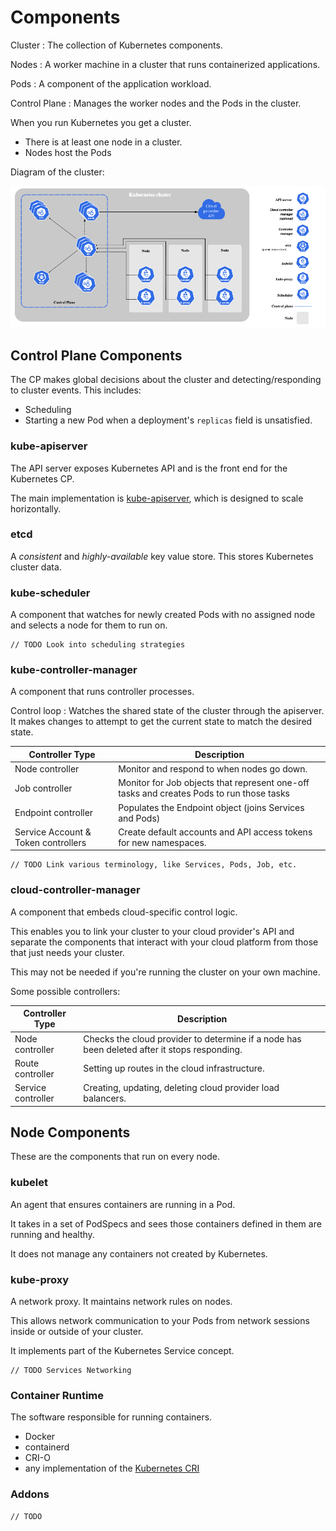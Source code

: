 # Components

Cluster
: The collection of Kubernetes components.

Nodes
: A worker machine in a cluster that runs containerized applications.

Pods
: A component of the application workload.

Control Plane
: Manages the worker nodes and the Pods in the cluster.

When you run Kubernetes you get a cluster.

* There is at least one node in a cluster.
* Nodes host the Pods

Diagram of the cluster:

![Diagram of the Kubernetes Cluster](/img/kubernetes-cluster-diagram.png)

## Control Plane Components

The CP makes global decisions about the cluster and detecting/responding to cluster events. This includes:

* Scheduling
* Starting a new Pod when a deployment's `replicas` field is unsatisfied.

### kube-apiserver

The API server exposes Kubernetes API and is the front end for the Kubernetes CP.

The main implementation is [kube-apiserver](https://kubernetes.io/docs/reference/generated/kube-apiserver/), which is designed to scale horizontally.

### etcd

A *consistent* and *highly-available* key value store. This stores Kubernetes cluster data.

### kube-scheduler

A component that watches for newly created Pods with no assigned node and selects a node for them to run on.

```
// TODO Look into scheduling strategies
```

### kube-controller-manager

A component that runs controller processes.

Control loop
: Watches the shared state of the cluster through the apiserver. It makes changes to attempt to get the current state to match the desired state.

|Controller Type|Description|
|---|---|
|Node controller|Monitor and respond to when nodes go down.|
|Job controller|Monitor for Job objects that represent one-off tasks and creates Pods to run those tasks|
|Endpoint controller|Populates the Endpoint object (joins Services and Pods)|
|Service Account & Token controllers|Create default accounts and API access tokens for new namespaces.|

```
// TODO Link various terminology, like Services, Pods, Job, etc.
```

### cloud-controller-manager

A component that embeds cloud-specific control logic.

This enables you to link your cluster to your cloud provider's API and separate the components that interact with your cloud platform from those that just needs your cluster.

This may not be needed if you're running the cluster on your own machine.

Some possible controllers:

|Controller Type|Description|
|---|----|
|Node controller|Checks the cloud provider to determine if a node has been deleted after it stops responding.|
|Route controller|Setting up routes in the cloud infrastructure.|
|Service controller|Creating, updating, deleting cloud provider load balancers.|

## Node Components

These are the components that run on every node.

### kubelet

An agent that ensures containers are running in a Pod.

It takes in a set of PodSpecs and sees those containers defined in them are running and healthy.

It does not manage any containers not created by Kubernetes.

### kube-proxy

A network proxy. It maintains network rules on nodes.

This allows network communication to your Pods from network sessions inside or outside of your cluster.

It implements part of the Kubernetes Service concept.

```
// TODO Services Networking
```

### Container Runtime

The software responsible for running containers.

* Docker
* containerd
* CRI-O
* any implementation of the [Kubernetes CRI](https://github.com/kubernetes/community/blob/master/contributors/devel/sig-node/container-runtime-interface.md)

### Addons

```
// TODO
```